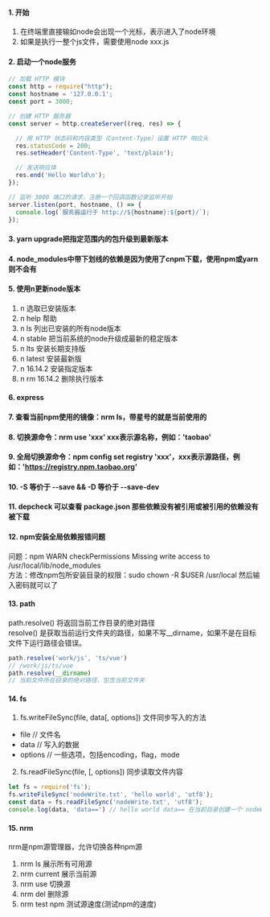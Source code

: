 #### 1. 开始
1. 在终端里直接输如node会出现一个光标，表示进入了node环境
2. 如果是执行一整个js文件，需要使用node xxx.js

#### 2. 启动一个node服务
```javascript
// 加载 HTTP 模块
const http = require("http");
const hostname = '127.0.0.1';
const port = 3000;

// 创建 HTTP 服务器
const server = http.createServer((req, res) => {

  // 用 HTTP 状态码和内容类型（Content-Type）设置 HTTP 响应头
  res.statusCode = 200;
  res.setHeader('Content-Type', 'text/plain');

  // 发送响应体
  res.end('Hello World\n');
});

// 监听 3000 端口的请求，注册一个回调函数记录监听开始
server.listen(port, hostname, () => {
  console.log(`服务器运行于 http://${hostname}:${port}/`);
});
```

#### 3. yarn upgrade把指定范围内的包升级到最新版本

#### 4. node_modules中带下划线的依赖是因为使用了cnpm下载，使用npm或yarn则不会有

#### 5. 使用n更新node版本
1. n 选取已安装版本
2. n help 帮助
3. n ls 列出已安装的所有node版本
4. n stable 把当前系统的node升级成最新的稳定版本
5. n lts 安装长期支持版
6. n latest 安装最新版
7. n 16.14.2 安装指定版本
8. n rm 16.14.2 删除执行版本 

#### 6. express

#### 7. 查看当前npm使用的镜像：nrm ls，带星号的就是当前使用的
#### 8. 切换源命令：nrm use 'xxx' xxx表示源名称，例如：'taobao'
#### 9. 全局切换源命令：npm config set registry 'xxx'，xxx表示源路径，例如：'https://registry.npm.taobao.org'
#### 10. -S 等价于 --save && -D 等价于 --save-dev

#### 11. depcheck 可以查看 package.json 那些依赖没有被引用或被引用的依赖没有被下载

#### 12. npm安装全局依赖报错问题
问题：npm WARN checkPermissions Missing write access to /usr/local/lib/node_modules <br/>
方法：修改npm包所安装目录的权限：sudo chown -R $USER /usr/local   然后输入密码就可以了

#### 13. path
path.resolve() 将返回当前工作目录的绝对路径<br/>
resolve() 是获取当前运行文件夹的路径，如果不写__dirname，如果不是在目标文件下运行路径会错误。
```js
path.resolve('work/js', 'ts/vue')  
// /work/js/ts/vue
path.resolve(__dirname)
// 当前文件所在目录的绝对路径，包含当前文件夹
```

#### 14. fs
1. fs.writeFileSync(file, data[, options]) 文件同步写入的方法
 - file // 文件名
 - data // 写入的数据
 - options // 一些选项，包括encoding，flag，mode

2. fs.readFileSync(file, [, options]) 同步读取文件内容
```js
let fs = require('fs');
fs.writeFileSync('nodeWrite.txt', 'hello world', 'utf8');
const data = fs.readFileSync('nodeWrite.txt', 'utf8');
console.log(data, 'data==') // hello world data== 在当前目录创建一个 nodeWrite.txt 文件并写值
```

#### 15. nrm
nrm是npm源管理器，允许切换各种npm源
1. nrm ls 展示所有可用源
2. nrm current 展示当前源
3. nrm use <registry> 切换源
4. nrm del <registry> 删除源
5. nrm test npm 测试源速度(测试npm的速度)
